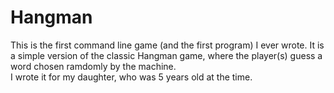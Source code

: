 # Hangman
This is the first command line game (and the first program) I ever wrote.
It is a simple version of the classic Hangman game, where the player(s) guess a word chosen ramdomly by the machine.<br>
I wrote it for my daughter, who was 5 years old at the time.
